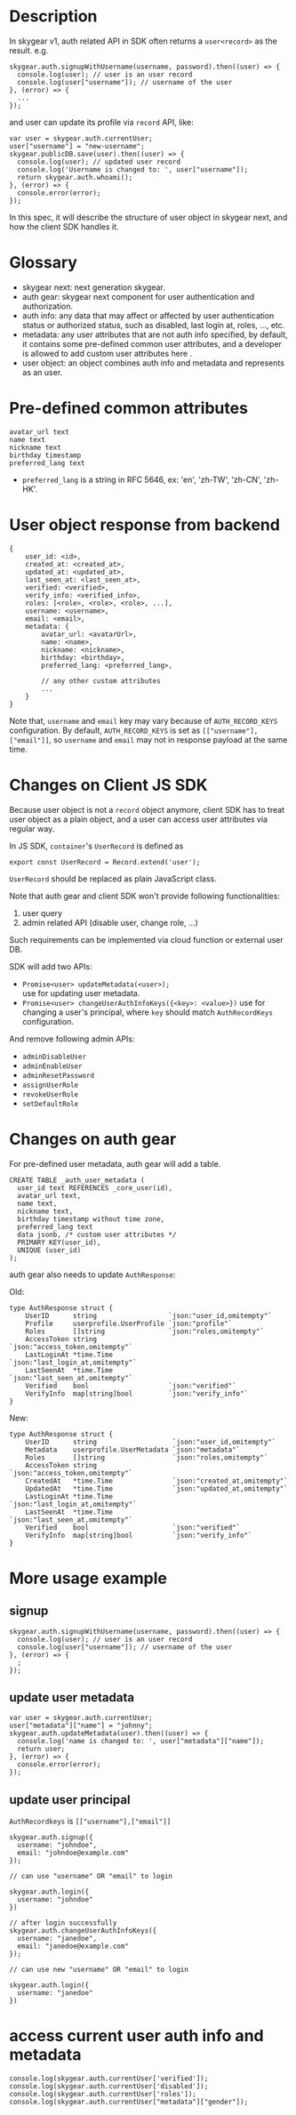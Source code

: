 # Description

In skygear v1, auth related API in SDK often returns a `user<record>` as the result. e.g.

```javascript=
skygear.auth.signupWithUsername(username, password).then((user) => {
  console.log(user); // user is an user record
  console.log(user["username"]); // username of the user
}, (error) => {
  ...
});
```

and user can update its profile via `record` API, like:

```javascript=
var user = skygear.auth.currentUser;
user["username"] = "new-username";
skygear.publicDB.save(user).then((user) => {
  console.log(user); // updated user record
  console.log('Username is changed to: ', user["username"]);
  return skygear.auth.whoami();
}, (error) => {
  console.error(error);
});
```

In this spec, it will describe the structure of user object in skygear next, and how the client SDK handles it.

# Glossary

- skygear next: next generation skygear.
- auth gear: skygear next component for user authentication and authorization.
- auth info: any data that may affect or affected by user authentication status or authorized status, such as disabled, last login at, roles, ..., etc.
- metadata: any user attributes that are not auth info specified, by default, it contains some pre-defined common user attributes, and a developer is allowed to add custom user attributes here .
- user object: an object combines auth info and metadata and represents as an user.

# Pre-defined common attributes

```
avatar_url text
name text
nickname text
birthday timestamp
preferred_lang text
```

- `preferred_lang` is a string in RFC 5646, ex: 'en', 'zh-TW', 'zh-CN', 'zh-HK'.

# User object response from backend

```
{
    user_id: <id>,
    created_at: <created_at>,
    updated_at: <updated_at>,
    last_seen_at: <last_seen_at>,
    verified: <verified>,
    verify_info: <verified_info>,
    roles: [<role>, <role>, <role>, ...],
    username: <username>,
    email: <email>,
    metadata: {
        avatar_url: <avatarUrl>,
        name: <name>,
        nickname: <nickname>,
        birthday: <birthday>,
        preferred_lang: <preferred_lang>,
        
        // any other custom attributes
        ...
    }
}
```

Note that, `username` and `email` key may vary because of `AUTH_RECORD_KEYS` configuration. By default, `AUTH_RECORD_KEYS` is set as `[["username"], ["email"]]`, so `username` and `email` may not in response payload at the same time.

# Changes on Client JS SDK

Because user object is not a `record` object anymore, client SDK has to treat user object as a plain object, and a user can access user attributes via regular way.

In JS SDK, `container`'s `UserRecord` is defined as

```
export const UserRecord = Record.extend('user');
```

`UserRecord` should be replaced as plain JavaScript class.

Note that auth gear and client SDK won't provide following functionalities:

1. user query
2. admin related API (disable user, change role, ...)

Such requirements can be implemented via cloud function or external user DB.

SDK will add two APIs:

- `Promise<user> updateMetadata(<user>);`  
  use for updating user metadata.
- `Promise<user> changeUserAuthInfoKeys({<key>: <value>})`
  use for changing a user's principal, where `key` should match `AuthRecordKeys` configuration.

And remove following admin APIs:

- `adminDisableUser`
- `adminEnableUser`
- `adminResetPassword`
- `assignUserRole`
- `revokeUserRole`
- `setDefaultRole`

# Changes on auth gear

For pre-defined user metadata, auth gear will add a table.

```sql=
CREATE TABLE _auth_user_metadata (
  user_id text REFERENCES _core_user(id),
  avatar_url text,
  name text,
  nickname text,
  birthday timestamp without time zone,
  preferred_lang text
  data jsonb, /* custom user attributes */
  PRIMARY KEY(user_id),
  UNIQUE (user_id)
);
```

auth gear also needs to update `AuthResponse`:

Old:

```go=
type AuthResponse struct {
	UserID      string                  `json:"user_id,omitempty"`
	Profile     userprofile.UserProfile `json:"profile"`
	Roles       []string                `json:"roles,omitempty"`
	AccessToken string                  `json:"access_token,omitempty"`
	LastLoginAt *time.Time              `json:"last_login_at,omitempty"`
	LastSeenAt  *time.Time              `json:"last_seen_at,omitempty"`
	Verified    bool                    `json:"verified"`
	VerifyInfo  map[string]bool         `json:"verify_info"`
}
```

New:

```go=
type AuthResponse struct {
	UserID      string                   `json:"user_id,omitempty"`
	Metadata    userprofile.UserMetadata `json:"metadata"`
	Roles       []string                 `json:"roles,omitempty"`
	AccessToken string                   `json:"access_token,omitempty"`
	CreatedAt   *time.Time               `json:"created_at,omitempty"`
	UpdatedAt   *time.Time               `json:"updated_at,omitempty"`
	LastLoginAt *time.Time               `json:"last_login_at,omitempty"`
	LastSeenAt  *time.Time               `json:"last_seen_at,omitempty"`
	Verified    bool                     `json:"verified"`
	VerifyInfo  map[string]bool          `json:"verify_info"`
}
```

# More usage example

## signup

```javascript=
skygear.auth.signupWithUsername(username, password).then((user) => {
  console.log(user); // user is an user record
  console.log(user["username"]); // username of the user
}, (error) => {
  ;
});
```

## update user metadata

```javascript=
var user = skygear.auth.currentUser;
user["metadata"]["name"] = "johnny";
skygear.auth.updateMetadata(user).then((user) => {
  console.log('name is changed to: ', user["metadata"]["name"]);
  return user;
}, (error) => {
  console.error(error);
});
```

## update user principal

`AuthRecordkeys` is `[["username"],["email"]]`

```javascript=
skygear.auth.signup({
  username: "johndoe",
  email: "johndoe@example.com"
});

// can use "username" OR "email" to login

skygear.auth.login({
  username: "johndoe"
})

// after login successfully
skygear.auth.changeUserAuthInfoKeys({
  username: "janedoe",
  email: "janedoe@example.com"
});

// can use new "username" OR "email" to login

skygear.auth.login({
  username: "janedoe"
})
```

# access current user auth info and metadata

```javascript=
console.log(skygear.auth.currentUser['verified']);
console.log(skygear.auth.currentUser['disabled']);
console.log(skygear.auth.currentUser['roles']);
console.log(skygear.auth.currentUser["metadata"]["gender"]);
```
